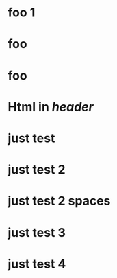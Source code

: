 # foo 1

# foo

# foo

# Html in <em>header</em>

# just <tags>test
  
# just <tags>test 2</tags>
  
# just <tags> test 2 spaces </tags>
  
# just <tags>test 3</any>
  
# just <tags>test 4<any>
